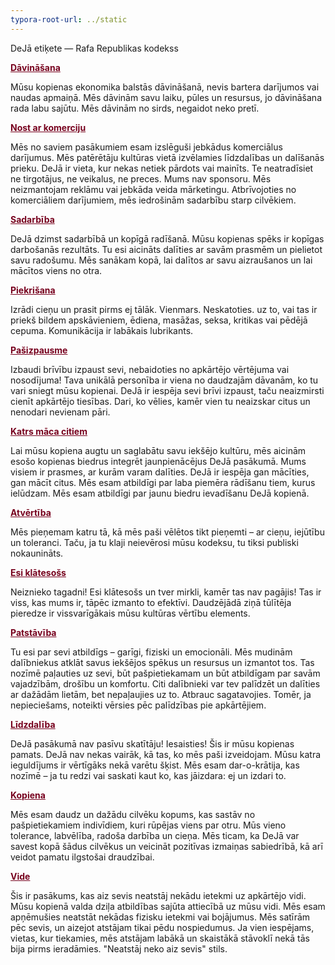```yaml
---
typora-root-url: ../static
---
```


DeJā etiķete — Rafa Republikas kodekss

<span style="color:#77011e;">**<u>Dāvināšana</u>**</span>

Mūsu kopienas ekonomika balstās dāvināšanā, nevis bartera darījumos vai naudas apmaiņā. Mēs dāvinām savu laiku, pūles un resursus, jo dāvināšana rada labu sajūtu. Mēs dāvinām no sirds, negaidot neko pretī.

<span style="color:#77011e;">**<u>Nost ar komerciju</u>**</span>

Mēs no saviem pasākumiem esam izslēguši jebkādus komerciālus darījumus. Mēs patērētāju kultūras vietā izvēlamies līdzdalības un dalīšanās prieku. DeJā ir vieta, kur nekas netiek pārdots vai mainīts. Te neatradīsiet ne tirgotājus, ne veikalus, ne preces. Mums nav sponsoru. Mēs neizmantojam reklāmu vai jebkāda veida mārketingu. Atbrīvojoties no komerciāliem darījumiem, mēs iedrošinām sadarbību starp cilvēkiem.

<span style="color:#77011e;">**<u>Sadarbība</u>**</span>

DeJā dzimst sadarbībā un kopīgā radīšanā. Mūsu kopienas spēks ir kopīgas darbošanās rezultāts. Tu esi aicināts dalīties ar savām prasmēm un pielietot savu radošumu. Mēs sanākam kopā, lai dalītos ar savu aizraušanos un lai mācītos viens no otra.

<span style="color:#77011e;">**<u>Piekrišana</u>**</span>

Izrādi cieņu un prasit pirms ej tālāk.  Vienmars.  Neskatoties. uz to, vai tas ir priekš bildem apskāvieniem, ēdiena, masāžas, seksa, kritikas vai pēdējā cepuma.  Komunikācija ir labākais lubrikants.

<span style="color:#77011e;">**<u>Pašizpausme</u>**</span>

Izbaudi brīvību izpaust sevi, nebaidoties no apkārtējo vērtējuma vai nosodījuma! Tava unikālā  personība ir viena no daudzajām dāvanām, ko tu vari sniegt mūsu kopienai. DeJā ir iespēja sevi brīvi izpaust, taču neaizmirsti cienīt apkārtējo tiesības. Dari, ko vēlies, kamēr vien tu neaizskar citus un  nenodari nevienam pāri.

<span style="color:#77011e;">**<u>Katrs māca citiem</u>**</span>

Lai mūsu kopiena augtu un saglabātu savu  iekšējo kultūru, mēs aicinām esošo kopienas biedrus integrēt jaunpienācējus DeJā pasākumā. Mums visiem ir prasmes, ar kurām varam dalīties. DeJā ir iespēja gan mācīties, gan mācīt citus. Mēs esam atbildīgi par laba piemēra rādīšanu tiem, kurus ielūdzam. Mēs esam atbildīgi par jaunu biedru ievadīšanu DeJā kopienā.

<span style="color:#77011e;">**<u>Atvērtība</u>**</span>

Mēs pieņemam katru tā, kā mēs paši vēlētos tikt pieņemti – ar cieņu, iejūtību un toleranci. Taču, ja tu klaji neievērosi mūsu kodeksu, tu tiksi publiski nokaunināts.

<span style="color:#77011e;">**<u>Esi klātesošs</u>**</span>

Neiznieko tagadni! Esi klātesošs un tver mirkli, kamēr tas nav pagājis! Tas ir viss, kas mums ir, tāpēc izmanto to efektīvi. Daudzējādā ziņā tūlītēja pieredze ir vissvarīgākais mūsu kultūras vērtību elements.

<span style="color:#77011e;">**<u>Patstāvība</u>**</span>

Tu esi par sevi atbildīgs – garīgi, fiziski un emocionāli. Mēs mudinām dalībniekus atklāt savus iekšējos spēkus un resursus un izmantot tos.  Tas nozīmē paļauties uz sevi, būt pašpietiekamam un būt atbildīgam par savām vajadzībām, drošību un komfortu. Citi dalībnieki var tev palīdzēt un dalīties ar dažādām lietām, bet nepaļaujies uz to. Atbrauc sagatavojies. Tomēr, ja nepieciešams, noteikti vērsies pēc palīdzības pie apkārtējiem. 

<span style="color:#77011e;">**<u>Līdzdalība</u>**</span>

DeJā pasākumā nav pasīvu skatītāju!  Iesaisties! Šis ir mūsu kopienas pamats. DeJā nav nekas vairāk, kā tas, ko mēs paši izveidojam. Mūsu katra ieguldījums ir vērtīgāks nekā varētu šķist. Mēs esam dar-o-krātija, kas nozīmē – ja tu redzi vai saskati kaut ko, kas jāizdara: ej un izdari to.

<span style="color:#77011e;">**<u>Kopiena</u>**</span>

Mēs esam daudz un dažādu cilvēku kopums, kas sastāv no pašpietiekamiem indivīdiem, kuri rūpējas viens par otru. Mūs vieno tolerance, labvēlība, radoša darbība un cieņa. Mēs ticam, ka DeJā var savest kopā šādus cilvēkus un veicināt pozitīvas izmaiņas sabiedrībā, kā arī veidot pamatu ilgstošai draudzībai.

<span style="color:#77011e;">**<u>Vide</u>**</span>

Šis ir pasākums, kas aiz sevis neatstāj nekādu ietekmi uz apkārtējo vidi. Mūsu kopienā valda dziļa atbildības sajūta attiecībā uz mūsu vidi. Mēs esam apņēmušies neatstāt nekādas fizisku ietekmi vai bojājumus. Mēs satīrām pēc sevis, un aizejot atstājam tikai pēdu nospiedumus. Ja vien iespējams, vietas, kur tiekamies, mēs atstājam labākā un skaistākā stāvoklī nekā tās bija pirms ieradāmies. "Neatstāj neko aiz sevis" stils.